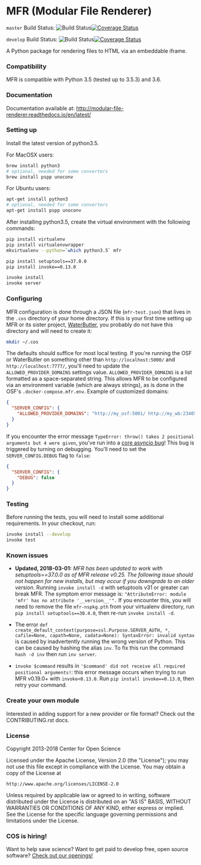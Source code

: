 # MFR (Modular File Renderer)

`master` Build Status: ![Build Status](https://github.com/CenterForOpenScience/modular-file-renderer/actions/workflows/test-build.yml/badge.svg?branch=master)[![Coverage Status](https://coveralls.io/repos/github/CenterForOpenScience/modular-file-renderer/badge.svg?branch=master)](https://coveralls.io/github/CenterForOpenScience/modular-file-renderer?branch=master)

`develop` Build Status: ![Build Status](https://github.com/CenterForOpenScience/modular-file-renderer/actions/workflows/test-build.yml/badge.svg?branch=develop)[![Coverage Status](https://coveralls.io/repos/github/CenterForOpenScience/modular-file-renderer/badge.svg?branch=develop)](https://coveralls.io/github/CenterForOpenScience/modular-file-renderer?branch=develop)

A Python package for rendering files to HTML via an embeddable iframe.

### Compatibility

MFR is compatible with Python 3.5 (tested up to 3.5.3) and 3.6.

### Documentation

Documentation available at: http://modular-file-renderer.readthedocs.io/en/latest/

### Setting up

Install the latest version of python3.5.

For MacOSX users:

```bash
brew install python3
# optional, needed for some converters
brew install pspp unoconv
```
For Ubuntu users:

```bash
apt-get install python3
# optional, needed for some converters
apt-get install pspp unoconv
```

After installing python3.5, create the virtual environment with the following commands:

```bash
pip install virtualenv
pip install virtualenvwrapper
mkvirtualenv --python=`which python3.5` mfr

pip install setuptools==37.0.0
pip install invoke==0.13.0

invoke install
invoke server
```

### Configuring

MFR configuration is done through a JSON file (`mfr-test.json`) that lives in the `.cos` directory of your home directory.  If this is your first time setting up MFR or its sister project, [WaterButler](https://github.com/CenterForOpenScience/waterbutler/), you probably do not have this directory and will need to create it:

```bash
mkdir ~/.cos
```

The defaults should suffice for most local testing.  If you're running the OSF or WaterButler on something other than `http://localhost:5000/` and `http://localhost:7777/`, you'll need to update the `ALLOWED_PROVIDER_DOMAINS` settings value. `ALLOWED_PROVIDER_DOMAINS` is a list formatted as a space-separated string.  This allows MFR to be configured via an environment variable (which are always strings), as is done in the OSF's `.docker-compose.mfr.env`.  Example of customized domains:

```json
{
  "SERVER_CONFIG": {
    "ALLOWED_PROVIDER_DOMAINS": "http://my_osf:5001/ http://my_wb:23405/"
  }
}
```

If you encounter the error message `TypeError: throw() takes 2 positional arguments but 4 were given`, you've run into a [core asyncio bug](https://bugs.python.org/issue25394)!  This bug is triggered by turning on debugging. You'll need to set the `SERVER_CONFIG.DEBUG` flag to `false`:

```json
{
  "SERVER_CONFIG": {
    "DEBUG": false
  }
}
```

### Testing

Before running the tests, you will need to install some additional requirements. In your checkout, run:

```bash
invoke install --develop
invoke test
```

### Known issues

- **Updated, 2018-03-01:** *MFR has been updated to work with setuptools==37.0.0 as of MFR release v0.25. The following issue should not happen for new installs, but may occur if you downgrade to an older version.* Running `invoke install -d` with setuptools v31 or greater can break MFR.  The symptom error message is: `"AttributeError: module 'mfr' has no attribute '__version__'".`  If you encounter this, you will need to remove the file `mfr-nspkg.pth` from your virtualenv directory, run `pip install setuptools==30.4.0`, then re-run `invoke install -d`.

- The error `def create_default_context(purpose=ssl.Purpose.SERVER_AUTH, *, cafile=None, capath=None, cadata=None): SyntaxError: invalid syntax` is caused by inadvertently running the wrong version of Python. This can be caused by hashing the alias `inv`. To fix this run the command `hash -d inv` then run `inv server`.

- `invoke $command` results in `'$command' did not receive all required positional arguments!`: this error message occurs when trying to run MFR v0.19.0+ with `invoke<0.13.0`.  Run `pip install invoke==0.13.0`, then retry your command.

### Create your own module

Interested in adding support for a new provider or file format? Check out the CONTRIBUTING.rst docs.

### License

Copyright 2013-2018 Center for Open Science

Licensed under the Apache License, Version 2.0 (the "License");
you may not use this file except in compliance with the License.
You may obtain a copy of the License at

    http://www.apache.org/licenses/LICENSE-2.0

Unless required by applicable law or agreed to in writing, software
distributed under the License is distributed on an "AS IS" BASIS,
WITHOUT WARRANTIES OR CONDITIONS OF ANY KIND, either express or implied.
See the License for the specific language governing permissions and
limitations under the License.

### COS is hiring!

Want to help save science? Want to get paid to develop free, open source software? [Check out our openings!](https://cos.io/our-communities/jobs/)
